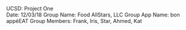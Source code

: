 UCSD: Project One <br>
Date: 12/03/18
Group Name: Food AllStars, LLC
Group App Name: bon appéEAT
Group Members: Frank, Iris, Star, Ahmed, Kat
